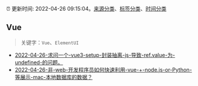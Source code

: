 :alarm_clock: 更新时间: 2022-04-26 09:15:04。[来源分类](../README.md)、[标签分类](../TAGS.md)、[时间分类](../TIMELINE.md)

## Vue


> 关键字：`Vue`、`ElementUI`



- [2022-04-26-求问一个-vue3-setup-封装抽离-js-导致-ref.value-为-undefined-的问题。](https://www.v2ex.com/t/849390) 
- [2022-04-26-非-web-开发程序员如何快速利用-vue-+-node.js-or-Python-等展示-mac-本地数据库的数据？](https://www.v2ex.com/t/849359) 